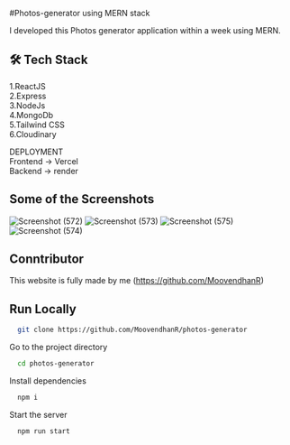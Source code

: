#Photos-generator using MERN stack

I developed this Photos generator application within a week using MERN.


## 🛠 Tech Stack <br/>
1.ReactJS<br/>
2.Express<br/>
3.NodeJs<br/>
4.MongoDb<br/>
5.Tailwind CSS<br/>
6.Cloudinary

DEPLOYMENT<br/>
Frontend -> Vercel<br/>
Backend   -> render


## Some of the Screenshots
![Screenshot (572)](https://user-images.githubusercontent.com/87975437/220069697-88a1e9a5-4bfa-4927-8d93-c561694a3264.png)
![Screenshot (573)](https://user-images.githubusercontent.com/87975437/220069691-1a7852c2-543d-44b8-8d90-0a477f57823e.png)
![Screenshot (575)](https://user-images.githubusercontent.com/87975437/220069705-17163650-4a48-4b8c-832c-17392c8686cf.png)
![Screenshot (574)](https://user-images.githubusercontent.com/87975437/220069668-4bb98458-b7ca-4328-aa31-141f77fb6beb.png)

## Conntributor
This website is fully made by me 
(https://github.com/MoovendhanR)

## Run Locally

```bash
  git clone https://github.com/MoovendhanR/photos-generator
```

Go to the project directory

```bash
  cd photos-generator
```

Install dependencies

```bash
  npm i
```

Start the server

```bash
  npm run start
```





